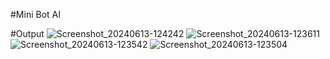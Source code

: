 #Mini Bot AI

#Output
![Screenshot_20240613-124242](https://github.com/PraveenDevLovePer/MiniBotAi/assets/131510704/86e3b09f-c4d6-4a2d-bf8e-48c5b5200b7f)
![Screenshot_20240613-123611](https://github.com/PraveenDevLovePer/MiniBotAi/assets/131510704/4a9033d4-527c-4768-8a6c-7a5bfce1a1a6)
![Screenshot_20240613-123542](https://github.com/PraveenDevLovePer/MiniBotAi/assets/131510704/77b7ec1e-bdbc-41a3-a693-a095fd83ff5a)
![Screenshot_20240613-123504](https://github.com/PraveenDevLovePer/MiniBotAi/assets/131510704/1c889a3b-ff78-4357-ab02-8effdcfdfdd2)
